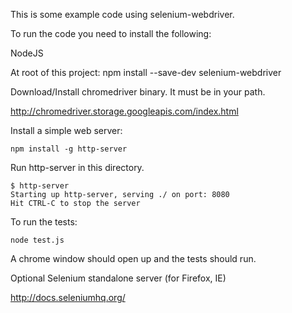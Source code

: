 
This is some example code using selenium-webdriver.

To run the code you need to install the following:

NodeJS

At root of this project:
    npm install --save-dev selenium-webdriver

Download/Install chromedriver binary. It must be in your path.

http://chromedriver.storage.googleapis.com/index.html

Install a simple web server:

    npm install -g http-server


Run http-server in this directory.

    $ http-server
    Starting up http-server, serving ./ on port: 8080
    Hit CTRL-C to stop the server

To run the tests:

    node test.js

A chrome window should open up and the tests should run.

Optional Selenium standalone server (for Firefox, IE)

http://docs.seleniumhq.org/

